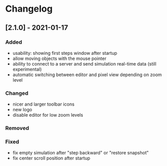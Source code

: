 # Changelog

## [2.1.0] - 2021-01-17
### Added
- usability: showing first steps window after startup
- allow moving objects with the mouse pointer
- ability to connect to a server and send simulation real-time data (still experimental)
- automatic switching between editor and pixel view depending on zoom level

### Changed
- nicer and larger toolbar icons
- new logo
- disable editor for low zoom levels

### Removed

### Fixed
- fix empty simulation after "step backward" or "restore snapshot"
- fix center scroll position after startup


